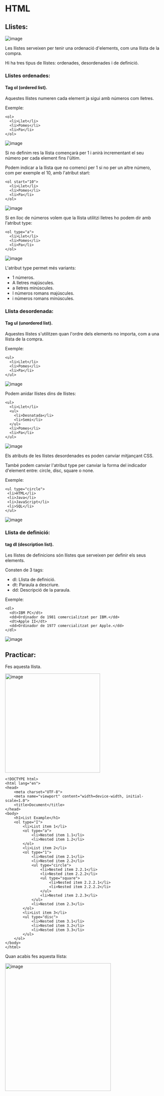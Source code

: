 # HTML

## Llistes:

![image](https://user-images.githubusercontent.com/110727546/215451267-31855edb-152e-4b1c-9fe8-31ce67773d7e.png)


Les llistes serveixen per tenir una ordenació d'elements, com una llista de la compra.

Hi ha tres tipus de llistes: ordenades, desordenades i de definició.

### Llistes ordenades:

#### Tag ol (ordered list).

Aquestes llistes numeren cada element ja sigui amb números com lletres.

Exemple:

```
<ol>
  <li>Llet</li>
  <li>Pomes</li>
  <li>Pa</li>
</ol>
```

![image](https://user-images.githubusercontent.com/110727546/215452045-18bc4aa5-599f-4022-a2ba-85ddf76a2ac0.png)

Si no definim res la llista començarà per 1 i anirà incrementant el seu número per cada element fins l'últim.

Podem indicar a la llista que no comenci per 1 si no per un altre número, com per exemple el 10, amb l'atribut start:

```
<ol start="10">
  <li>Llet</li>
  <li>Pomes</li>
  <li>Pa</li>
</ol>
```

![image](https://user-images.githubusercontent.com/110727546/215452252-d55add40-7deb-49df-809d-77adf91e3181.png)

Si en lloc de números volem que la llista utilitzi lletres ho podem dir amb l'atribut type:

```
<ol type="a">
  <li>Llet</li>
  <li>Pomes</li>
  <li>Pa</li>
</ol>
```

![image](https://user-images.githubusercontent.com/110727546/215452660-474535cd-264c-4948-9f17-f695a603e3ab.png)

L'atribut type permet més variants:

- 1 números.
- A lletres majúscules.
- a lletres minúscules.
- I números romans majúscules.
- i números romans minúscules.

### Llista desordenada:

#### Tag ul (unordered list).

Aquestes llistes s'utilitzen quan l'ordre dels elements no importa, com a una llista de la compra.

Exemple:

```
<ul>
  <li>Llet</li>
  <li>Pomes</li>
  <li>Pa</li>
</ul>
```

![image](https://user-images.githubusercontent.com/110727546/215453951-359c8f64-a281-4b0d-852a-caac5f58f8ed.png)

Podem anidar llistes dins de llistes:

```
<ul>
  <li>Llet</li>
  <ul>
  	<li>Desnatada</li>
    <li>Semi</li>
  </ul>
  <li>Pomes</li>
  <li>Pa</li>
</ul>
```

![image](https://user-images.githubusercontent.com/110727546/215459046-7a7b1c47-d2e3-4962-b25d-cb9de03b2537.png)

Els atributs de les llistes desordenades es poden canviar mitjançant CSS.

També podem canviar l'atribut type per canviar la forma del indicador d'element entre: circle, disc, square o none.

Exemple:

```
<ul type="circle">  
 <li>HTML</li>  
 <li>Java</li>  
 <li>JavaScript</li>  
 <li>SQL</li>  
</ul>  
```

![image](https://user-images.githubusercontent.com/110727546/215499015-0b9a19ef-a753-4703-a997-b450ea9faf86.png)


### Llista de definició:

#### tag dl (description list).

Les llistes de definicions són llistes que serveixen per definir els seus elements.

Consten de 3 tags:

- dl: Llista de definició.
- dt: Paraula a descriure.
- dd: Descripció de la paraula.

Exemple:

```
<dl>
  <dt>IBM PC</dt>
  <dd>Ordinador de 1981 comercialitzat per IBM.</dd>
  <dt>Apple II</dt>
  <dd>Ordinador de 1977 comercialitzat per Apple.</dd>
</dl>
```

![image](https://user-images.githubusercontent.com/110727546/215460069-0bdfcf3d-1369-4a86-8f1b-2b3f58f4d7b1.png)

## Practicar:

Fes aquesta llista.

<img width="309" height="322" alt="image" src="https://github.com/user-attachments/assets/0bb33fd8-ae45-4d74-af5c-5a238b4bd1a6" />

```
<!DOCTYPE html>
<html lang="en">
<head>
    <meta charset="UTF-8">
    <meta name="viewport" content="width=device-width, initial-scale=1.0">
    <title>Document</title>
</head>
<body>
    <h1>List Example</h1>
    <ol type="I">
        <li>List item 1</li>
        <ol type="a">
            <li>Nested item 1.1</li>
            <li>Nested item 1.2</li>
        </ol>
        <li>List item 2</li>
        <ol type="1">
            <li>Nested item 2.1</li>
            <li>Nested item 2.2</li>
            <ul type="circle">
                <li>Nested item 2.2.1</li>
                <li>Nested item 2.2.2</li>
                <ul type="square">
                    <li>Nested item 2.2.2.1</li>
                    <li>Nested item 2.2.2.2</li>
                </ul>
                <li>Nested item 2.2.3</li>
            </ul>
            <li>Nested item 2.3</li>
        </ol>
        <li>List item 3</li>
        <ul type="disc">
            <li>Nested item 3.1</li>
            <li>Nested item 3.2</li>
            <li>Nested item 3.3</li>
        </ul>
    </ol>
</body>
</html>
```

Quan acabis fes aquesta llista:

<img width="344" height="415" alt="image" src="https://github.com/user-attachments/assets/c508839c-6ca7-44d7-9a32-4b88753266ad" />




